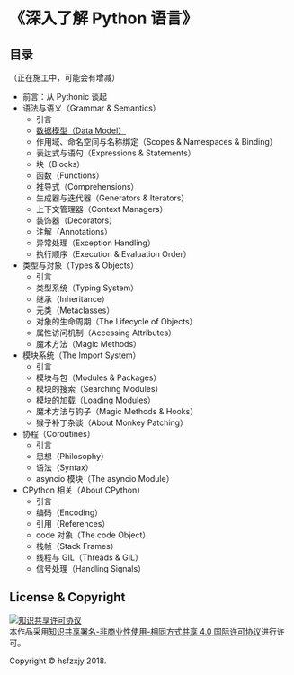 # 《深入了解 Python 语言》

## 目录

（正在施工中，可能会有增减）

 + 前言：从 Pythonic 谈起
 + 语法与语义（Grammar & Semantics）
   + 引言
   + [数据模型（Data Model）](./source/ch01-Grammar-and-Semantics/ch01-Data-Model.md)
   + 作用域、命名空间与名称绑定（Scopes & Namespaces & Binding）
   + 表达式与语句（Expressions & Statements）
   + 块（Blocks）
   + 函数（Functions）
   + 推导式（Comprehensions）
   + 生成器与迭代器（Generators & Iterators）
   + 上下文管理器（Context Managers）
   + 装饰器（Decorators）
   + 注解（Annotations）
   + 异常处理（Exception Handling）
   + 执行顺序（Execution & Evaluation Order）
 + 类型与对象（Types & Objects）
   + 引言
   + 类型系统（Typing System）
   + 继承（Inheritance）
   + 元类（Metaclasses）
   + 对象的生命周期（The Lifecycle of Objects）
   + 属性访问机制（Accessing Attributes）
   + 魔术方法（Magic Methods）
 + 模块系统（The Import System）
   + 引言
   + 模块与包（Modules & Packages）
   + 模块的搜索（Searching Modules）
   + 模块的加载（Loading Modules）
   + 魔术方法与钩子（Magic Methods & Hooks）
   + 猴子补丁杂谈（About Monkey Patching）
 + 协程（Coroutines）
   + 引言
   + 思想（Philosophy）
   + 语法（Syntax）
   + asyncio 模块（The asyncio Module）
 + CPython 相关（About CPython）
   + 引言
   + 编码（Encoding）
   + 引用（References）
   + code 对象（The code Object）
   + 栈帧（Stack Frames）
   + 线程与 GIL（Threads & GIL）
   + 信号处理（Handling Signals）

## License & Copyright

<a rel="license" href="http://creativecommons.org/licenses/by-nc-sa/4.0/"><img alt="知识共享许可协议" style="border-width:0" src="https://i.creativecommons.org/l/by-nc-sa/4.0/88x31.png" /></a><br />本作品采用<a rel="license" href="http://creativecommons.org/licenses/by-nc-sa/4.0/">知识共享署名-非商业性使用-相同方式共享 4.0 国际许可协议</a>进行许可。

Copyright &copy; hsfzxjy 2018.